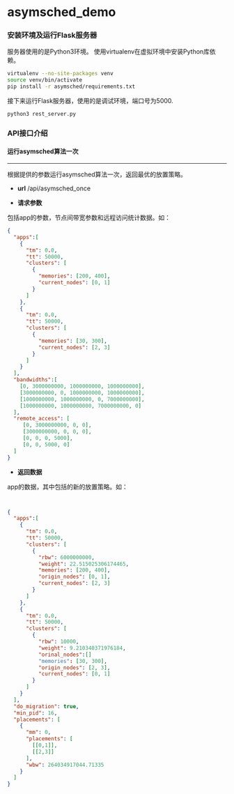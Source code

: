 # asymsched_demo

### 安装环境及运行Flask服务器

服务器使用的是Python3环境。
使用virtualenv在虚拟环境中安装Python库依赖。

```bash
virtualenv --no-site-packages venv
source venv/bin/activate
pip install -r asymsched/requirements.txt
```

接下来运行Flask服务器，使用的是调试环境，端口号为5000.
```bash
python3 rest_server.py
```

### API接口介绍

#### 运行asymsched算法一次
---

根据提供的参数运行asymsched算法一次，返回最优的放置策略。

* **url**
/api/asymsched_once

* **请求参数**

包括app的参数，节点间带宽参数和远程访问统计数据。如：
```json
{
  "apps":[
    {
      "tm": 0.0,
      "tt": 50000,
      "clusters": [
        {
          "memories": [200, 400],
          "current_nodes": [0, 1]
        }
      ]
    },
    {
      "tm": 0.0,
      "tt": 50000,
      "clusters": [
        {
          "memories": [30, 300],
          "current_nodes": [2, 3]
        }
      ]
    }
  ],
  "bandwidths":[
    [0, 3000000000, 1000000000, 1000000000],
    [3000000000, 0, 1000000000, 1000000000],
    [1000000000, 1000000000, 0, 7000000000],
    [1000000000, 1000000000, 7000000000, 0]
  ],
  "remote_access": [
     [0, 3000000000, 0, 0],
     [3000000000, 0, 0, 0],
     [0, 0, 0, 5000],
     [0, 0, 5000, 0]
  ]
}
```

* **返回数据**

app的数据，其中包括的新的放置策略。如：
```json


{
  "apps":[
    {
      "tm": 0.0,
      "tt": 50000,
      "clusters": [
        {
          "rbw": 6000000000,
          "weight": 22.515025306174465,
          "memories": [200, 400],
          "origin_nodes": [0, 1],
          "current_nodes": [2, 3]
        }
      ]
    },
    {
      "tm": 0.0,
      "tt": 50000,
      "clusters": [
        {
          "rbw": 10000,
          "weight": 9.210340371976184,
          "orinal_nodes":[]
          "memories": [30, 300],
          "origin_nodes": [2, 3],
          "current_nodes": [0, 1]
        }
      ]
    }
  ],
  "do_migration": true,
  "min_pid": 16,
  "placements": [
    {
      "mm": 0,
      "placements": [
        [[0,1]],
        [[2,3]]
      ],
      "wbw": 264034917044.71335
    }
  ]
}
```

